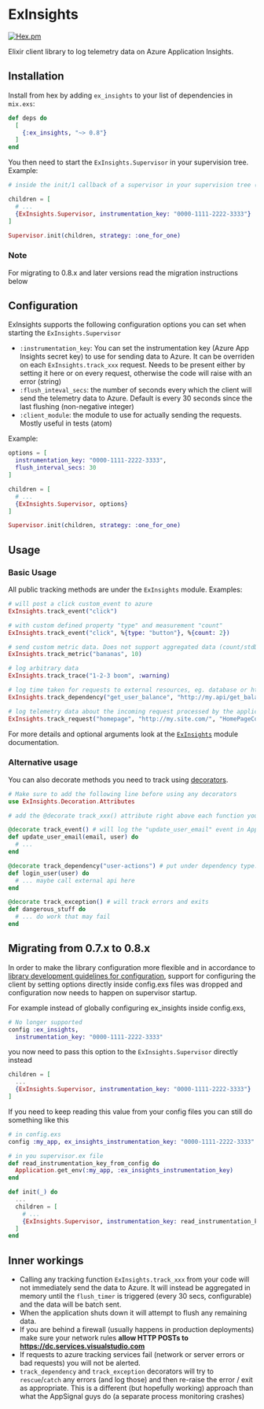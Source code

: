 # ExInsights

[![Hex.pm](https://img.shields.io/hexpm/v/ex_insights.svg?style=flat-square&colorB=6e347e)](https://hex.pm/packages/ex_insights)

Elixir client library to log telemetry data on Azure Application Insights.

## Installation

Install from hex by adding `ex_insights` to your list of dependencies in `mix.exs`:

```elixir
def deps do
  [
    {:ex_insights, "~> 0.8"}
  ]
end
```

You then need to start the `ExInsights.Supervisor` in your supervision tree. Example:

```elixir
# inside the init/1 callback of a supervisor in your supervision tree (or start/2 of application.ex)

children = [
  # ...
  {ExInsights.Supervisor, instrumentation_key: "0000-1111-2222-3333"}
]

Supervisor.init(children, strategy: :one_for_one)
```
### Note
For migrating to 0.8.x and later versions read the migration instructions below

## Configuration
ExInsights supports the following configuration options you can set when starting the `ExInsights.Supervisor`

* `:instrumentation_key`: You can set the instrumentation key (Azure App Insights secret key) to use for sending data to Azure. It can be overriden on each `ExInsights.track_xxx` request. Needs to be present either by setting it here or on every request, otherwise the code will raise with an error (string)
* `:flush_inteval_secs`: the number of seconds every which the client will send the telemetry data to Azure. Default is every 30 seconds since the last flushing (non-negative integer)
* `:client_module`: the module to use for actually sending the requests. Mostly useful in tests (atom)

Example:

```elixir
options = [
  instrumentation_key: "0000-1111-2222-3333",
  flush_interval_secs: 30
]

children = [
  # ...
  {ExInsights.Supervisor, options}
]

Supervisor.init(children, strategy: :one_for_one)
```

## Usage

### Basic Usage

All public tracking methods are under the `ExInsights` module. Examples:

```elixir
# will post a click custom_event to azure
ExInsights.track_event("click")

# with custom defined property "type" and measurement "count"
ExInsights.track_event("click", %{type: "button"}, %{count: 2})

# send custom metric data. Does not support aggregated data (count/stdDev, min, max)
ExInsights.track_metric("bananas", 10)

# log arbitrary data
ExInsights.track_trace("1-2-3 boom", :warning)

# log time taken for requests to external resources, eg. database or http service calls
ExInsights.track_dependency("get_user_balance", "http://my.api/get_balance/aviator1", 1500, true, "user", "my.api")

# log telemetry data about the incoming request processed by the application
ExInsights.track_request("homepage", "http://my.site.com/", "HomePageComponent", 85, 200, true)
```

For more details and optional arguments look at the [`ExInsights`](https://hexdocs.pm/ex_insights/ExInsights.html) module documentation.

### Alternative usage

You can also decorate methods you need to track using [decorators](https://github.com/arjan/decorator).

```elixir
# Make sure to add the following line before using any decorators
use ExInsights.Decoration.Attributes

# add the @decorate track_xxx() attribute right above each function you need to track

@decorate track_event() # will log the "update_user_email" event in AppInsights on function entry
def update_user_email(email, user) do
  # ...
end

@decorate track_dependency("user-actions") # put under dependency type:user-actions in AppInsights UI
def login_user(user) do
  # ... maybe call external api here
end

@decorate track_exception() # will track errors and exits
def dangerous_stuff do
  # ... do work that may fail
end
```

## Migrating from 0.7.x to 0.8.x
In order to make the library configuration more flexible and in accordance to [library development guidelines for configuration](https://hexdocs.pm/elixir/master/library-guidelines.html#avoid-application-configuration), support for configuring the client by setting options directly inside config.exs files was dropped and configuration now needs to happen on supervisor startup.

For example instead of globally configuring ex_insights inside config.exs,
```elixir
# No longer supported
config :ex_insights,
  instrumentation_key: "0000-1111-2222-3333"
```

you now need to pass this option to the `ExInsights.Supervisor` directly instead
```elixir
children = [
  ...
  {ExInsights.Supervisor, instrumentation_key: "0000-1111-2222-3333"}
]
```

If you need to keep reading this value from your config files you can still do something like this
```elixir
# in config.exs
config :my_app, ex_insights_instrumentation_key: "0000-1111-2222-3333"

# in you supervisor.ex file
def read_instrumentation_key_from_config do
  Application.get_env(:my_app, :ex_insights_instrumentation_key)
end

def init(_) do
  ...
  children = [
    # ...
    {ExInsights.Supervisor, instrumentation_key: read_instrumentation_key_from_config()}
  ]
end
```

## Inner workings
* Calling any tracking function `ExInsights.track_xxx` from your code will not immediately send the data to Azure. It will instead be aggregated in memory until the `flush_timer` is triggered (every 30 secs, configurable) and the data will be batch sent.
* When the application shuts down it will attempt to flush any remaining data.
* If you are behind a firewall (usually happens in production deployments) make sure your network rules **allow HTTP POSTs to https://dc.services.visualstudio.com**
* If requests to azure tracking services fail (network or server errors or bad requests) you will not be alerted.
* `track_dependency` and `track_exception` decorators will try to `rescue`/`catch` any errors (and log those) and then re-raise the error / exit as appropriate. This is a different (but hopefully working) approach than what the AppSignal guys do (a separate process monitoring crashes)
